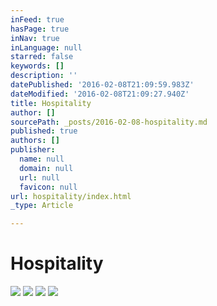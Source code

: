 ```yaml
---
inFeed: true
hasPage: true
inNav: true
inLanguage: null
starred: false
keywords: []
description: ''
datePublished: '2016-02-08T21:09:59.983Z'
dateModified: '2016-02-08T21:09:27.940Z'
title: Hospitality
author: []
sourcePath: _posts/2016-02-08-hospitality.md
published: true
authors: []
publisher:
  name: null
  domain: null
  url: null
  favicon: null
url: hospitality/index.html
_type: Article

---
```

# Hospitality
![](https://the-grid-user-content.s3-us-west-2.amazonaws.com/3d32d76a-4d0a-4056-a468-57cde6f5dd33.jpg)
![](https://the-grid-user-content.s3-us-west-2.amazonaws.com/3c06588c-4680-433c-852d-0bef9cafd930.jpg)
![](https://the-grid-user-content.s3-us-west-2.amazonaws.com/cf781362-20d6-447d-a5eb-829b9d1dcbb9.jpg)
![](https://the-grid-user-content.s3-us-west-2.amazonaws.com/ac52e95f-9325-4307-a786-0dd980d97897.jpg)